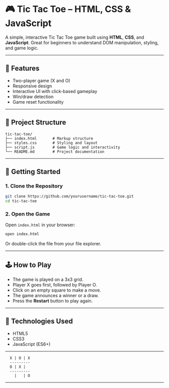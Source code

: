 # 🎮 Tic Tac Toe – HTML, CSS & JavaScript

A simple, interactive Tic Tac Toe game built using **HTML**, **CSS**, and **JavaScript**. Great for beginners to understand DOM manipulation, styling, and game logic.

---

## 🧩 Features

- Two-player game (X and O)
- Responsive design
- Interactive UI with click-based gameplay
- Win/draw detection
- Game reset functionality

---

## 📁 Project Structure

```
tic-tac-toe/
├── index.html       # Markup structure
├── styles.css       # Styling and layout
├── script.js        # Game logic and interactivity
└── README.md        # Project documentation
```

---

## 🚀 Getting Started

### 1. Clone the Repository

```bash
git clone https://github.com/yourusername/tic-tac-toe.git
cd tic-tac-toe
```

### 2. Open the Game

Open `index.html` in your browser:

```bash
open index.html
```

Or double-click the file from your file explorer.

---

## 🕹️ How to Play

- The game is played on a 3x3 grid.
- Player X goes first, followed by Player O.
- Click on an empty square to make a move.
- The game announces a winner or a draw.
- Press the **Restart** button to play again.

---

## 🔧 Technologies Used

- HTML5
- CSS3
- JavaScript (ES6+)

---

```
  X | O | X
  ---------
  O | X |  
  ---------
    |   | O
```

---
